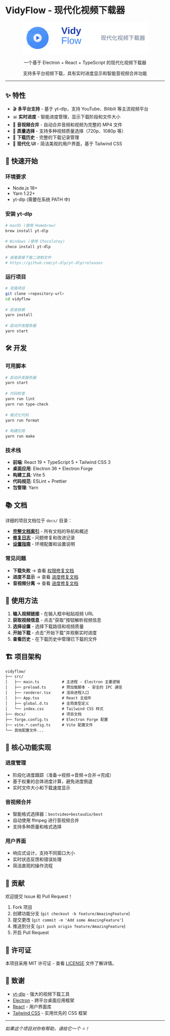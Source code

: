 # VidyFlow - 现代化视频下载器

<div align="center">
  <img src="./public/logo-horizontal.svg" alt="VidyFlow Logo" width="400">
  
  <p>一个基于 Electron + React + TypeScript 的现代化视频下载器</p>
  <p>支持多平台视频下载，具有实时进度显示和智能音视频合并功能</p>
</div>

---

## ✨ 特性

- 🎬 **多平台支持** - 基于 yt-dlp，支持 YouTube、Bilibili 等主流视频平台
- 📊 **实时进度** - 智能进度管理，显示下载阶段和文件大小
- 🎵 **音视频合并** - 自动合并音频和视频为完整的 MP4 文件
- 🎯 **质量选择** - 支持多种视频质量选择（720p、1080p 等）
- 📝 **下载历史** - 完整的下载记录管理
- 🎨 **现代化 UI** - 简洁美观的用户界面，基于 Tailwind CSS

## 🚀 快速开始

### 环境要求

- Node.js 18+
- Yarn 1.22+
- yt-dlp (需要在系统 PATH 中)

### 安装 yt-dlp

```bash
# macOS (使用 Homebrew)
brew install yt-dlp

# Windows (使用 Chocolatey)
choco install yt-dlp

# 或者直接下载二进制文件
# https://github.com/yt-dlp/yt-dlp/releases
```

### 运行项目

```bash
# 克隆项目
git clone <repository-url>
cd vidyflow

# 安装依赖
yarn install

# 启动开发服务器
yarn start
```

## 🛠️ 开发

### 可用脚本

```bash
# 启动开发服务器
yarn start

# 代码检查
yarn run lint
yarn run type-check

# 格式化代码
yarn run format

# 构建应用
yarn run make
```

### 技术栈

- **前端**: React 19 + TypeScript 5 + Tailwind CSS 3
- **桌面应用**: Electron 36 + Electron Forge
- **构建工具**: Vite 5
- **代码规范**: ESLint + Prettier
- **包管理**: Yarn

## 📚 文档

详细的项目文档位于 `docs/` 目录：

- **[完整文档索引](./docs/README.md)** - 所有文档的导航和概述
- **[修复日志](./docs/fixes/)** - 问题修复和改进记录
- **[设置指南](./docs/setup/)** - 环境配置和设置说明

### 常见问题

- **下载失败** → 查看 [权限修复文档](./docs/fixes/01-permission-fix.md)
- **进度不显示** → 查看 [进度修复文档](./docs/fixes/03-progress-fix.md)
- **音视频分离** → 查看 [进度修复文档](./docs/fixes/03-progress-fix.md)

## 🎯 使用方法

1. **输入视频链接** - 在输入框中粘贴视频 URL
2. **获取视频信息** - 点击"获取"按钮解析视频信息
3. **选择设置** - 选择下载路径和视频质量
4. **开始下载** - 点击"开始下载"并观察实时进度
5. **查看历史** - 在下载历史中管理已下载的文件

## 🏗️ 项目架构

```
vidyflow/
├── src/
│   ├── main.ts          # 主进程 - Electron 主要逻辑
│   ├── preload.ts       # 预加载脚本 - 安全的 IPC 通信
│   ├── renderer.tsx     # 渲染进程入口
│   ├── App.tsx          # React 主组件
│   ├── global.d.ts      # 全局类型定义
│   └── index.css        # Tailwind CSS 样式
├── docs/                # 项目文档
├── forge.config.ts      # Electron Forge 配置
├── vite.*.config.ts     # Vite 配置文件
└── 其他配置文件...
```

## 🔧 核心功能实现

### 进度管理

- 阶段化进度跟踪（准备→视频→音频→合并→完成）
- 基于权重的总体进度计算，避免进度倒退
- 实时文件大小和下载速度显示

### 音视频合并

- 智能格式选择器：`bestvideo+bestaudio/best`
- 自动使用 ffmpeg 进行音视频合并
- 支持多种质量和格式选择

### 用户界面

- 响应式设计，支持不同窗口大小
- 实时状态反馈和错误处理
- 简洁直观的操作流程

## 🤝 贡献

欢迎提交 Issue 和 Pull Request！

1. Fork 项目
2. 创建功能分支 (`git checkout -b feature/AmazingFeature`)
3. 提交更改 (`git commit -m 'Add some AmazingFeature'`)
4. 推送到分支 (`git push origin feature/AmazingFeature`)
5. 开启 Pull Request

## 📄 许可证

本项目采用 MIT 许可证 - 查看 [LICENSE](LICENSE) 文件了解详情。

## 🙏 致谢

- [yt-dlp](https://github.com/yt-dlp/yt-dlp) - 强大的视频下载工具
- [Electron](https://electronjs.org/) - 跨平台桌面应用框架
- [React](https://reactjs.org/) - 用户界面库
- [Tailwind CSS](https://tailwindcss.com/) - 实用优先的 CSS 框架

---

_如果这个项目对你有帮助，请给它一个 ⭐️！_
